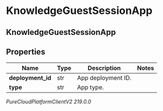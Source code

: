 # KnowledgeGuestSessionApp

## KnowledgeGuestSessionApp

## Properties

|Name | Type | Description | Notes|
|------------ | ------------- | ------------- | -------------|
| **deployment_id** | str | App deployment ID. | |
| **type** | str | App type. | |



_PureCloudPlatformClientV2 219.0.0_
